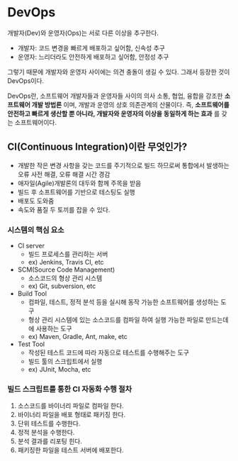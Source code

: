 # DevOps

개발자(Dev)와 운영자(Ops)는 서로 다른 이상을 추구한다.

- 개발자: 코드 변경을 빠르게 배포하고 싶어함, 신속성 추구
- 운영자: 느리더라도 안전하게 배포하고 싶어함, 안정성 추구

그렇기 때문에 개발자와 운영자 사이에는 의견 충돌이 생길 수 있다. 그래서 등장한 것이 DevOps이다.

DevOps란, 소프트웨어 개발자들과 운영자들 사이의 의사 소통, 협업, 융합을 강조한 **소프트웨어 개발 방법론** 이며, 개발과 운영의 상호 의존관계의 산물이다. 즉, **소프트웨어를 안전하고 빠르게 생산할 뿐 아니라, 개발자와 운영자의 이상을 동일하게 하는 효과** 를 갖는 소프트웨어이다.

## CI(Continuous Integration)이란 무엇인가?

- 개발한 작은 변경 사항을 갖는 코드를 주기적으로 빌드 하므로써 통합에서 발생하는 오류 사전 해결, 오류 해결 시간 경감
- 애자일(Agile)개발론의 대두와 함께 주목을 받음
- 빌드 후 소프트웨어를 기반으로 테스팅도 실행
- 배포도 도와줌
- 속도와 품질 두 토끼를 잡을 수 있다.

### 시스템의 핵심 요소

- CI server
  - 빌드 프로세스를 관리하는 서버
  - ex) Jenkins, Travis CI, etc
- SCM(Source Code Management)
  - 소스코드의 형상 관리 시스템
  - ex) Git, subversion, etc
- Build Tool
  - 컴파일, 테스트, 정적 분석 등을 실시해 동작 가능한 소프트웨어를 생성하는 도구
  - 형상 관리 시스템에 있는 소스코드를 컴파일 하여 실행 가능한 파일로 만드는데에 사용하는 도구
  - ex) Maven, Gradle, Ant, make, etc
- Test Tool
  - 작성된 테스트 코드에 따라 자동으로 테스트를 수행해주는 도구
  - 빌드 툴의 스크립트에서 실행
  - ex) JUnit, Mocha, etc

### 빌드 스크립트를 통한 CI 자동화 수행 절차

1. 소스코드를 바이너리 파일로 컴파일 한다.
2. 바이너리 파일을 배포 형태로 패키징 한다.
3. 단위 테스트를 수행한다.
4. 정적 분석을 수행한다.
5. 분석 결과를 리포팅 힌다.
6. 패키징한 파일을 테스트 서버에 배포한다.
